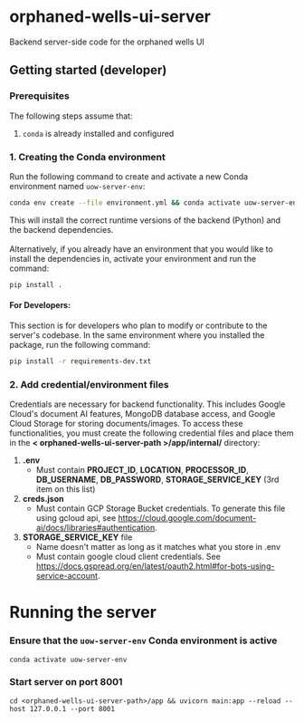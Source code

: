 # orphaned-wells-ui-server
Backend server-side code for the orphaned wells UI

## Getting started (developer)

### Prerequisites

The following steps assume that:

1. `conda` is already installed and configured

### 1. Creating the Conda environment

Run the following command to create and activate a new Conda environment named `uow-server-env`:

```sh
conda env create --file environment.yml && conda activate uow-server-env
```

This will install the correct runtime versions of the backend (Python) and the backend dependencies.\
\
Alternatively, if you already have an environment that you would like to install the dependencies in, 
activate your environment and run the command:
```sh
pip install .
```

#### For Developers:

This section is for developers who plan to modify or contribute to the server's codebase. In the same environment
where you installed the package, run the following command:
```sh
pip install -r requirements-dev.txt
```

### 2. Add credential/environment files

Credentials are necessary for backend functionality. This includes Google Cloud's document AI features, MongoDB database access, and Google Cloud Storage for storing documents/images. To access these functionalities, you must create the following credential files and place them in the **< orphaned-wells-ui-server-path >/app/internal/** directory:
1. **.env** 
    - Must contain **PROJECT_ID**, **LOCATION**, **PROCESSOR_ID**, **DB_USERNAME**, **DB_PASSWORD**, **STORAGE_SERVICE_KEY** (3rd item on this list)
2. **creds.json**
    - Must contain GCP Storage Bucket credentials. To generate this file using gcloud api, see https://cloud.google.com/document-ai/docs/libraries#authentication.
3. **STORAGE_SERVICE_KEY** file
    - Name doesn't matter as long as it matches what you store in .env
    - Must contain google cloud client credentials. See https://docs.gspread.org/en/latest/oauth2.html#for-bots-using-service-account.

# Running the server

### Ensure that the `uow-server-env` Conda environment is active

```console
conda activate uow-server-env
```

### Start server on port 8001

```console
cd <orphaned-wells-ui-server-path>/app && uvicorn main:app --reload --host 127.0.0.1 --port 8001
```